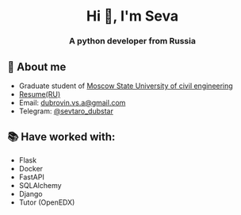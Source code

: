 <h1 align="center">Hi 👋, I'm Seva</h1>
<h3 align="center">A python developer from Russia</h3>

## 💬 About me
- Graduate student of [Moscow State University of civil engineering](https://mgsu.ru/)
- [Resume(RU)](https://drive.google.com/file/d/1UniH_zON35DNVu9UTf5v-ygKPKfVVY8M/view?usp=drive_link)
- Email: [dubrovin.vs.a@gmail.com](mailto:dubrovin.vs.a@gmail.com)
- Telegram: [@sevtaro_dubstar](https://t.me/sevtaro_dubstar)

## 📚 Have worked with:
- Flask
- Docker
- FastAPI
- SQLAlchemy
- Django
- Tutor (OpenEDX)
